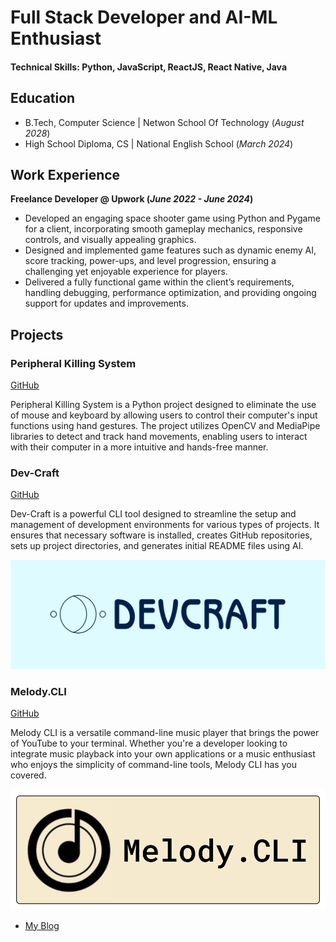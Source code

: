 # Full Stack Developer and AI-ML Enthusiast

#### Technical Skills: Python, JavaScript, ReactJS, React Native, Java

## Education
- B.Tech, Computer Science | Netwon School Of Technology (_August 2028_)								       		
- High School Diploma, CS  | National English School (_March 2024_)	 			        		

## Work Experience
**Freelance Developer @ Upwork (_June 2022 - June 2024_)**
- Developed an engaging space shooter game using Python and Pygame for a client, incorporating smooth gameplay mechanics, responsive controls, and visually appealing graphics.
- Designed and implemented game features such as dynamic enemy AI, score tracking, power-ups, and level progression, ensuring a challenging yet enjoyable experience for players.
- Delivered a fully functional game within the client’s requirements, handling debugging, performance optimization, and providing ongoing support for updates and improvements.

## Projects
### Peripheral Killing System
[GitHub](https://github.com/pythonicforge/Peripheral-Killing-System)

Peripheral Killing System is a Python project designed to eliminate the use of mouse and keyboard by allowing users to control their computer's input functions using hand gestures. The project utilizes OpenCV and MediaPipe libraries to detect and track hand movements, enabling users to interact with their computer in a more intuitive and hands-free manner.

### Dev-Craft
[GitHub](https://github.com/pythonicforge/Dev-Craft)

Dev-Craft is a powerful CLI tool designed to streamline the setup and management of development environments for various types of projects. It ensures that necessary software is installed, creates GitHub repositories, sets up project directories, and generates initial README files using AI.

![Bike Study](/assets/img/devcraft.png)

### Melody.CLI
[GitHub](https://github.com/pythonicforge/Melody.CLI)

Melody CLI is a versatile command-line music player that brings the power of YouTube to your terminal. Whether you're a developer looking to integrate music playback into your own applications or a music enthusiast who enjoys the simplicity of command-line tools, Melody CLI has you covered.

![Bike Study](/assets/img/melody.png)

- [My Blog](https://medium.com/@pythonicforge)
